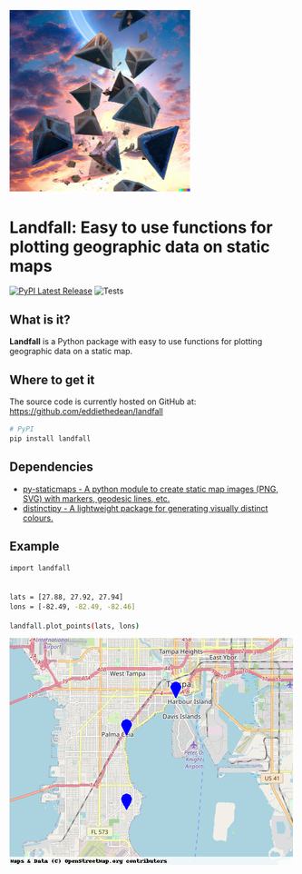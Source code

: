 ![Landfall Logo](https://raw.githubusercontent.com/eddiethedean/landfall/main/docs/landfall_logo.png)
-----------------

# Landfall: Easy to use functions for plotting geographic data on static maps
[![PyPI Latest Release](https://img.shields.io/pypi/v/landfall.svg)](https://pypi.org/project/landfall/)
![Tests](https://github.com/eddiethedean/landfall/actions/workflows/tests.yml/badge.svg)

## What is it?

**Landfall** is a Python package with easy to use functions for plotting geographic data on a static map.

## Where to get it
The source code is currently hosted on GitHub at:
https://github.com/eddiethedean/landfall

```sh
# PyPI
pip install landfall
```

## Dependencies
- [py-staticmaps - A python module to create static map images (PNG, SVG) with markers, geodesic lines, etc.](https://github.com/flopp/py-staticmaps)
- [distinctipy - A lightweight package for generating visually distinct colours.](https://github.com/alan-turing-institute/distinctipy)


## Example
```sh
import landfall


lats = [27.88, 27.92, 27.94]
lons = [-82.49, -82.49, -82.46]

landfall.plot_points(lats, lons)
```
![](https://raw.githubusercontent.com/eddiethedean/landfall/main/docs/example_map.png)